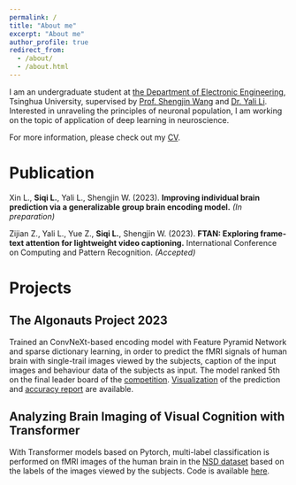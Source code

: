 ```yaml
---
permalink: /
title: "About me"
excerpt: "About me"
author_profile: true
redirect_from: 
  - /about/
  - /about.html
---
```


I am an undergraduate student at [the Department of Electronic Engineering](https://www.ee.tsinghua.edu.cn/en/), Tsinghua University, supervised by [Prof. Shengjin Wang](http://web.ee.tsinghua.edu.cn/wangshengjin/en/index/2817/list/index.htm) and [Dr. Yali Li](http://web.ee.tsinghua.edu.cn/liyali/en/index.htm). Interested in unraveling the principles of neuronal population, I am working on the topic of application of deep learning in neuroscience.

For more information, please check out my [CV](files/CV.pdf).


# Publication

 Xin L., **Siqi L.**, Yali L., Shengjin W. (2023). **Improving individual brain prediction via a generalizable group brain encoding model.** *(In preparation)*

 Zijian Z., Yali L., Yue Z., **Siqi L.**, Shengjin W. (2023). **FTAN: Exploring frame-text attention for lightweight video captioning.** International Conference on Computing and Pattern Recognition. *(Accepted)*


# Projects

## The Algonauts Project 2023

Trained an ConvNeXt-based encoding model with Feature Pyramid Network and sparse dictionary learning, in order to predict the fMRI signals of human brain with single-trail images viewed by the subjects, caption of the input images and behaviour data of the subjects as input. The model ranked 5th on the final leader board of the [competition](http://algonauts.csail.mit.edu/challenge.html). [Visualization](images/005_cvailab.png) of the prediction and [accuracy report](files/Submission_Report_Summary.svg) are available.

## Analyzing Brain Imaging of Visual Cognition with Transformer

With Transformer models based on Pytorch, multi-label classification is performed on fMRI images of the human brain in the [NSD dataset](https://www.nature.com/articles/s41593-021-00962-x) based on the labels of the images viewed by the subjects. Code is available [here](https://github.com/LSQamI/Brain-Decode).
